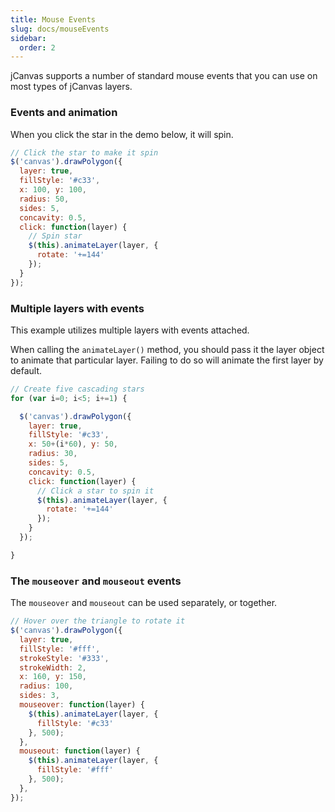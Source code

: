 ```yaml
---
title: Mouse Events
slug: docs/mouseEvents
sidebar:
  order: 2
---
```


jCanvas supports a number of standard mouse events that you can use on most types of jCanvas layers.

### Events and animation

When you click the star in the demo below, it will spin.

```js
// Click the star to make it spin
$('canvas').drawPolygon({
  layer: true,
  fillStyle: '#c33',
  x: 100, y: 100,
  radius: 50,
  sides: 5,
  concavity: 0.5,
  click: function(layer) {
    // Spin star
    $(this).animateLayer(layer, {
      rotate: '+=144'
    });
  }
});
```

### Multiple layers with events

This example utilizes multiple layers with events attached.

When calling the `animateLayer()` method, you should pass it the layer object to animate that particular layer. Failing to do so will animate the first layer by default.

```js
// Create five cascading stars
for (var i=0; i<5; i+=1) {

  $('canvas').drawPolygon({
    layer: true,
    fillStyle: '#c33',
    x: 50+(i*60), y: 50,
    radius: 30,
    sides: 5,
    concavity: 0.5,
    click: function(layer) {
      // Click a star to spin it
      $(this).animateLayer(layer, {
        rotate: '+=144'
      });
    }
  });

}
```

### The `mouseover` and `mouseout` events

The `mouseover` and `mouseout` can be used separately, or together.

```js
// Hover over the triangle to rotate it
$('canvas').drawPolygon({
  layer: true,
  fillStyle: '#fff',
  strokeStyle: '#333',
  strokeWidth: 2,
  x: 160, y: 150,
  radius: 100,
  sides: 3,
  mouseover: function(layer) {
    $(this).animateLayer(layer, {
      fillStyle: '#c33'
    }, 500);
  },
  mouseout: function(layer) {
    $(this).animateLayer(layer, {
      fillStyle: '#fff'
    }, 500);
  },
});
```
